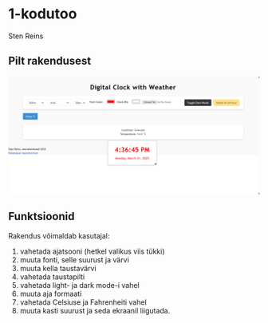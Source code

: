 # 1-kodutoo
Sten Reins

## Pilt rakendusest

![pilt rakendusest](rakendus.png)

## Funktsioonid

Rakendus võimaldab kasutajal:
1. vahetada ajatsooni (hetkel valikus viis tükki)
1. muuta fonti, selle suurust ja värvi
1. muuta kella taustavärvi
1. vahetada taustapilti
1. vahetada light- ja dark mode-i vahel
1. muuta aja formaati
1. vahetada Celsiuse ja Fahrenheiti vahel
1. muuta kasti suurust ja seda ekraanil liigutada.